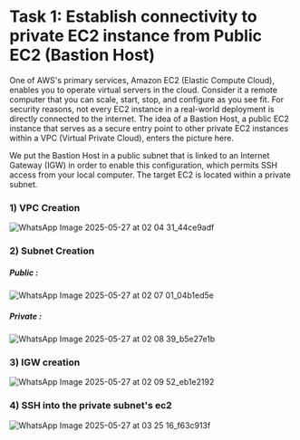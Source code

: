 # Task 1: Establish connectivity to private EC2 instance from Public EC2 (Bastion Host)

One of AWS's primary services, Amazon EC2 (Elastic Compute Cloud), enables you to operate virtual servers in the cloud. Consider it a remote computer that you can scale, start, stop, and configure as you see fit. For security reasons, not every EC2 instance in a real-world deployment is directly connected to the internet. The idea of a Bastion Host, a public EC2 instance that serves as a secure entry point to other private EC2 instances within a VPC (Virtual Private Cloud), enters the picture here.

We put the Bastion Host in a public subnet that is linked to an Internet Gateway (IGW) in order to enable this configuration, which permits SSH access from your local computer. The target EC2 is located within a private subnet.

### 1) VPC Creation
![WhatsApp Image 2025-05-27 at 02 04 31_44ce9adf](https://github.com/user-attachments/assets/36850a1e-ced0-49ba-b7e7-16c8dd6f57fc)
### 2) Subnet Creation
##### Public :
![WhatsApp Image 2025-05-27 at 02 07 01_04b1ed5e](https://github.com/user-attachments/assets/8ffb48ae-f1ab-4603-a368-30abbf284563)
##### Private :
![WhatsApp Image 2025-05-27 at 02 08 39_b5e27e1b](https://github.com/user-attachments/assets/80698c19-099d-4a12-aa8a-000702629b40)

### 3) IGW creation
![WhatsApp Image 2025-05-27 at 02 09 52_eb1e2192](https://github.com/user-attachments/assets/f62accfd-66af-4de3-aa3e-f764a9adfc5f)
### 4) SSH into the private subnet's ec2
![WhatsApp Image 2025-05-27 at 03 25 16_f63c913f](https://github.com/user-attachments/assets/847b9711-a609-4c39-b401-55705165b110)
